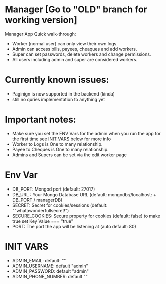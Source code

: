 # Manager [Go to "OLD" branch for working version]

Manager App Quick walk-through:
* Worker (normal user) can only view their own logs.
* Admin can access bills, payees, cheaques and add workers.
* Super can set passwords, delete workers and change permissions.
* All users including admin and super are considered workers.

# Currently known issues:

* Paginign is now supported in the backend (kinda)
* still no quries implementation to anything yet

# Important notes:

* Make sure you set the ENV Vars for the admin when you run the app for the first time see [INIT VARS](https://github.com/AssadAnabosi/Manager#init-vars) below for more info
* Worker to Logs is One to many relationship.
* Payee to Cheques is One to many relationship.
* Admins and Supers can be set via the edit worker page

# Env Var
* DB_PORT: Mongod port (default: 27017)
* DB_URL : Your Mongo Database URL (default: mongodb://localhost: + DB_PORT / managerDB)
* SECRET: Secret for cookies/sessions (default: ""whatawonderfullsecret!")
* SECURE_COOKIES: Secure property for cookies (default: false) to make true set Key Value === "true"
* PORT: The port the app will be listening at (auto default: 80)

# INIT VARS
* ADMIN_EMAIL: default: ""
* ADMIN_USERNAME: default "admin"
* ADMIN_PASSWORD: default "admin"
* ADMIN_PHONE_NUMBER: default ""
